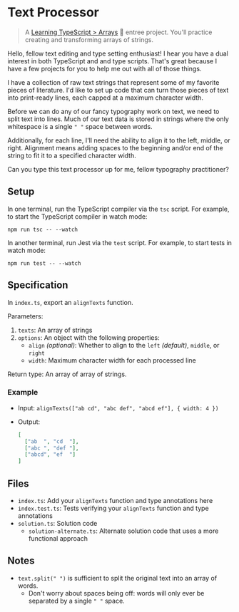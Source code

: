 # Text Processor

> A [Learning TypeScript > Arrays](https://learning-typescript.com/arrays) 🍲 entree project.
> You'll practice creating and transforming arrays of strings.

Hello, fellow text editing and type setting enthusiast!
I hear you have a dual interest in both TypeScript and and type scripts.
That's great because I have a few projects for you to help me out with all of those things.

I have a collection of raw text strings that represent some of my favorite pieces of literature.
I'd like to set up code that can turn those pieces of text into print-ready lines, each capped at a maximum character width.

Before we can do any of our fancy typography work on text, we need to split text into lines.
Much of our text data is stored in strings where the only whitespace is a single `" "` space between words.

Additionally, for each line, I'll need the ability to align it to the left, middle, or right.
Alignment means adding spaces to the beginning and/or end of the string to fit it to a specified character width.

Can you type this text processor up for me, fellow typography practitioner?

## Setup

In one terminal, run the TypeScript compiler via the `tsc` script.
For example, to start the TypeScript compiler in watch mode:

```shell
npm run tsc -- --watch
```

In another terminal, run Jest via the `test` script.
For example, to start tests in watch mode:

```shell
npm run test -- --watch
```

## Specification

In `index.ts`, export an `alignTexts` function.

Parameters:

1. `texts`: An array of strings
2. `options`: An object with the following properties:
   - `align` _(optional)_: Whether to align to the `left` _(default)_, `middle`, or `right`
   - `width`: Maximum character width for each processed line

Return type: An array of array of strings.

### Example

- Input: `alignTexts(["ab cd", "abc def", "abcd ef"], { width: 4 })`
- Output:

  ```json
  [
  	["ab  ", "cd  "],
  	["abc ", "def "],
  	["abcd", "ef  "]
  ]
  ```

## Files

- `index.ts`: Add your `alignTexts` function and type annotations here
- `index.test.ts`: Tests verifying your `alignTexts` function and type annotations
- `solution.ts`: Solution code
  - `solution-alternate.ts`: Alternate solution code that uses a more functional approach

## Notes

- `text.split(" ")` is sufficient to split the original text into an array of words.
  - Don't worry about spaces being off: words will only ever be separated by a single `" "` space.
